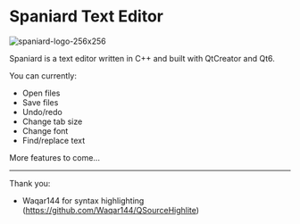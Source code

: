 # Spaniard Text Editor

![spaniard-logo-256x256](https://github.com/user-attachments/assets/37d38b03-6b6f-4417-9c98-a219b3355205)

Spaniard is a text editor written in C++ and built with QtCreator and Qt6.

You can currently:
- Open files
- Save files
- Undo/redo
- Change tab size
- Change font
- Find/replace text

More features to come...

---

Thank you:
- Waqar144 for syntax highlighting (https://github.com/Waqar144/QSourceHighlite)

